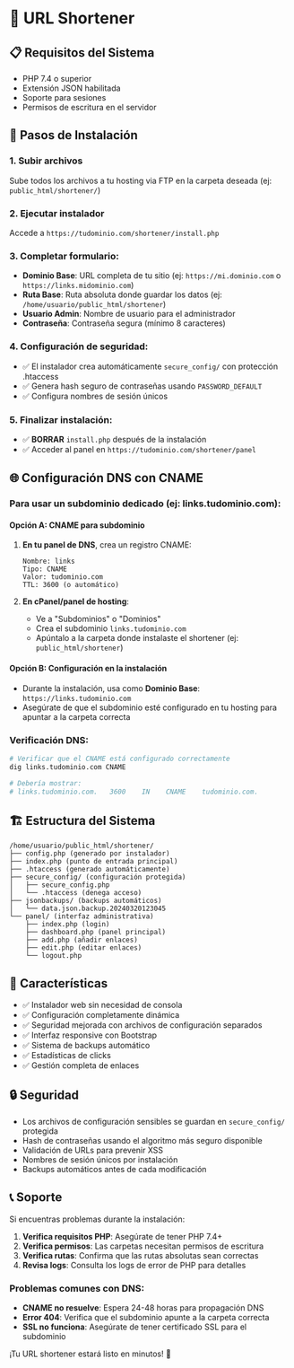 # 🚀 URL Shortener

## 📋 Requisitos del Sistema
- PHP 7.4 o superior
- Extensión JSON habilitada
- Soporte para sesiones
- Permisos de escritura en el servidor

## 🔧 Pasos de Instalación

### 1. **Subir archivos**
Sube todos los archivos a tu hosting via FTP en la carpeta deseada (ej: `public_html/shortener/`)

### 2. **Ejecutar instalador**
Accede a `https://tudominio.com/shortener/install.php`

### 3. **Completar formulario**:
- **Dominio Base**: URL completa de tu sitio (ej: `https://mi.dominio.com` o `https://links.midominio.com`)
- **Ruta Base**: Ruta absoluta donde guardar los datos (ej: `/home/usuario/public_html/shortener`)
- **Usuario Admin**: Nombre de usuario para el administrador
- **Contraseña**: Contraseña segura (mínimo 8 caracteres)

### 4. **Configuración de seguridad**:
- ✅ El instalador crea automáticamente `secure_config/` con protección .htaccess
- ✅ Genera hash seguro de contraseñas usando `PASSWORD_DEFAULT`
- ✅ Configura nombres de sesión únicos

### 5. **Finalizar instalación**:
- ✅ **BORRAR** `install.php` después de la instalación
- ✅ Acceder al panel en `https://tudominio.com/shortener/panel`

## 🌐 Configuración DNS con CNAME

### Para usar un subdominio dedicado (ej: links.tudominio.com):

#### Opción A: CNAME para subdominio
1. **En tu panel de DNS**, crea un registro CNAME:
   ```
   Nombre: links
   Tipo: CNAME
   Valor: tudominio.com
   TTL: 3600 (o automático)
   ```

2. **En cPanel/panel de hosting**:
   - Ve a "Subdominios" o "Dominios"
   - Crea el subdominio `links.tudominio.com`
   - Apúntalo a la carpeta donde instalaste el shortener (ej: `public_html/shortener`)

#### Opción B: Configuración en la instalación
- Durante la instalación, usa como **Dominio Base**: `https://links.tudominio.com`
- Asegúrate de que el subdominio esté configurado en tu hosting para apuntar a la carpeta correcta

### Verificación DNS:
```bash
# Verificar que el CNAME está configurado correctamente
dig links.tudominio.com CNAME

# Debería mostrar:
# links.tudominio.com.   3600    IN    CNAME    tudominio.com.
```

## 🏗️ Estructura del Sistema

```
/home/usuario/public_html/shortener/
├── config.php (generado por instalador)
├── index.php (punto de entrada principal)
├── .htaccess (generado automáticamente)
├── secure_config/ (configuración protegida)
│   ├── secure_config.php
│   └── .htaccess (denega acceso)
├── jsonbackups/ (backups automáticos)
│   └── data.json.backup.20240320123045
└── panel/ (interfaz administrativa)
    ├── index.php (login)
    ├── dashboard.php (panel principal)
    ├── add.php (añadir enlaces)
    ├── edit.php (editar enlaces)
    └── logout.php
```

## 🎯 Características

- ✅ Instalador web sin necesidad de consola
- ✅ Configuración completamente dinámica
- ✅ Seguridad mejorada con archivos de configuración separados
- ✅ Interfaz responsive con Bootstrap
- ✅ Sistema de backups automático
- ✅ Estadísticas de clicks
- ✅ Gestión completa de enlaces

## 🔒 Seguridad

- Los archivos de configuración sensibles se guardan en `secure_config/` protegida
- Hash de contraseñas usando el algoritmo más seguro disponible
- Validación de URLs para prevenir XSS
- Nombres de sesión únicos por instalación
- Backups automáticos antes de cada modificación

## 📞 Soporte

Si encuentras problemas durante la instalación:

1. **Verifica requisitos PHP**: Asegúrate de tener PHP 7.4+
2. **Verifica permisos**: Las carpetas necesitan permisos de escritura
3. **Verifica rutas**: Confirma que las rutas absolutas sean correctas
4. **Revisa logs**: Consulta los logs de error de PHP para detalles

### Problemas comunes con DNS:
- **CNAME no resuelve**: Espera 24-48 horas para propagación DNS
- **Error 404**: Verifica que el subdominio apunte a la carpeta correcta
- **SSL no funciona**: Asegúrate de tener certificado SSL para el subdominio

¡Tu URL shortener estará listo en minutos! 🎉